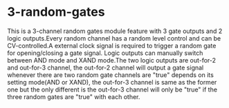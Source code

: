 # 3-random-gates

This is a 3-channel random gates module feature with 3 gate outputs and 2 logic outputs.Every random channel has a random level control and can be CV-controlled.A external clock signal is required to trigger a random gate for opening/closing a gate signal.
Logic outputs can manually switch between AND mode and XAND mode.The two logic outputs are out-for-2 and out-for-3 channel, the out-for-2 channel will output a gate signal whenever there are two random gate channels are "true" depends on its setting mode(AND or XAND), the out-for-3 channel is same as the former one but the only different is the out-for-3 channel will only be "true" if the three random gates are "true" with each other.
